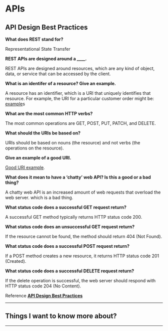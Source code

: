# APIs

## API Design Best Practices

**What does REST stand for?**

Representational State Transfer

**REST APIs are designed around a ____.**

REST APIs are designed around resources, which are any kind of object, data, or service that can be accessed by the client.

**What is an identifer of a resource? Give an example.**

A resource has an identifier, which is a URI that uniquely identifies that resource. For example, the URI for a particular customer order might be:
[example](https://adventure-works.com/orders/1)s

**What are the most common HTTP verbs?**

The most common operations are GET, POST, PUT, PATCH, and DELETE.

**What should the URIs be based on?**

URIs should be based on nouns (the resource) and not verbs (the operations on the resource).

**Give an example of a good URI.**

[Good URI example](https://adventure-works.com/orders).

**What does it mean to have a ‘chatty’ web API? Is this a good or a bad thing?**

A chatty web API is an increased amount of web requests that overload the web server. which is a bad thing.

**What status code does a successful GET request return?**

A successful GET method typically returns HTTP status code 200.

**What status code does an unsuccessful GET request return?**

If the resource cannot be found, the method should return 404 (Not Found).

**What status code does a successful POST request return?**

If a POST method creates a new resource, it returns HTTP status code 201 (Created).

**What status code does a successful DELETE request return?**

If the delete operation is successful, the web server should respond with HTTP status code 204 (No Content).

Reference [**API Design Best Practices**](https://docs.microsoft.com/en-us/azure/architecture/best-practices/api-design)

---

## Things I want to know more about?

---
